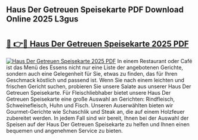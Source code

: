 ## Haus Der Getreuen Speisekarte PDF Download Online 2025 L3gus

# <h2><a href="http://gccld4n.nevu.top/?p=Haus+Der+Getreuen+Speisekarte">🔗 👉🔴 Haus Der Getreuen Speisekarte 2025 PDF</a></h2>

[![Haus Der Getreuen Speisekarte 2025 PDF](https://i.imgur.com/dBaPXMq.png)](http://gccld4n.nevu.top/?p=Haus+Der+Getreuen+Speisekarte)
In einem Restaurant oder Café ist das Menü des Essens nicht nur eine Liste der angebotenen Gerichte, sondern auch eine Gelegenheit für Sie, etwas zu finden, das für Ihren Geschmack köstlich und passend ist. Wenn Sie nach einem leichten und frischen Gericht suchen, probieren Sie unsere Salate aus unserer Haus Der Getreuen Speisekarte. Für Fleischliebhaber bietet unsere Haus Der Getreuen Speisekarte eine große Auswahl an Gerichten: Rindfleisch, Schweinefleisch, Huhn und Fisch. Unseren Auserwählten bieten wir Gourmet-Gerichte wie Schaschlik und Steak an, die auf einem Holzfeuer zubereitet werden. In jedem Fall sind wir bereit, Ihnen bei der Auswahl der Speisen auf der Haus Der Getreuen Speisekarte zu helfen und Ihnen einen bequemen und angenehmen Service zu bieten.
